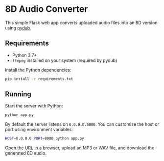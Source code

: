 # 8D Audio Converter

This simple Flask web app converts uploaded audio files into an 8D version using [pydub](https://github.com/jiaaro/pydub).

## Requirements

- Python 3.7+
- `ffmpeg` installed on your system (required by pydub)

Install the Python dependencies:

```bash
pip install -r requirements.txt
```

## Running

Start the server with Python:

```bash
python app.py
```

By default the server listens on `0.0.0.0:5000`. You can customize the host or port using environment variables:

```bash
HOST=0.0.0.0 PORT=8080 python app.py
```

Open the URL in a browser, upload an MP3 or WAV file, and download the generated 8D audio.
